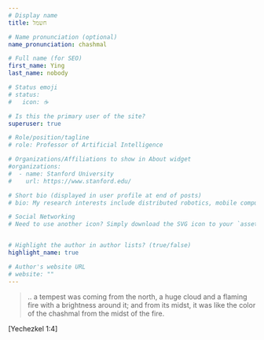 ```yaml
---
# Display name
title: חשמל

# Name pronunciation (optional)
name_pronunciation: chashmal

# Full name (for SEO)
first_name: Ying
last_name: nobody

# Status emoji
# status:
#   icon: ☕️

# Is this the primary user of the site?
superuser: true

# Role/position/tagline
# role: Professor of Artificial Intelligence

# Organizations/Affiliations to show in About widget
#organizations:
#  - name: Stanford University
#    url: https://www.stanford.edu/

# Short bio (displayed in user profile at end of posts)
# bio: My research interests include distributed robotics, mobile computing and programmable matter.

# Social Networking
# Need to use another icon? Simply download the SVG icon to your `assets/media/icons/` folder.


# Highlight the author in author lists? (true/false)
highlight_name: true

# Author's website URL
# website: ""
---
```


> .. a tempest was coming from the north, a huge cloud and a flaming fire with a brightness around it; and from its midst, it was like the color of the chashmal from the midst of the fire.

[Yechezkel 1:4]


